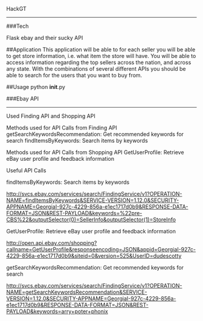 HackGT
______

###Tech 

Flask
ebay and their sucky API

##Application
   This application will be able to for each seller you will be able to get store information, i.e. what item the store will have. You will be able to access information regarding the top sellers across the nation, and across any state.
With the combinations of several different APIs you should be able to search for the users that you want to buy from.

##Usage
   python __init__.py

###Ebay API
____________________

Used Finding API and Shopping API

Methods used for API Calls from Finding API
getSearchKeywordsRecommendation: Get recommended keywords for search
findItemsByKeywords: Search items by keywords

Methods used for API Calls from Shopping API
GetUserProfile: Retrieve eBay user profile and feedback information

Useful API Calls

findItemsByKeywords: Search items by keywords

http://svcs.ebay.com/services/search/FindingService/v1?OPERATION-NAME=findItemsByKeywords&SERVICE-VERSION=1.12.0&SECURITY-APPNAME=GeorgiaI-927c-4229-856a-e1ec1717d0b9&RESPONSE-DATA-FORMAT=JSON&REST-PAYLOAD&keywords=%22pre-CBS%22&outputSelector(0)=SellerInfo&outputSelector(1)=StoreInfo

GetUserProfile: Retrieve eBay user profile and feedback information

http://open.api.ebay.com/shopping?callname=GetUserProfile&responseencoding=JSON&appid=GeorgiaI-927c-4229-856a-e1ec1717d0b9&siteid=0&version=525&UserID=dudescotty

getSearchKeywordsRecommendation: Get recommended keywords for search

http://svcs.ebay.com/services/search/FindingService/v1?OPERATION-NAME=getSearchKeywordsRecommendation&SERVICE-VERSION=1.12.0&SECURITY-APPNAME=GeorgiaI-927c-4229-856a-e1ec1717d0b9&RESPONSE-DATA-FORMAT=JSON&REST-PAYLOAD&keywords=arry+poter+phonix

